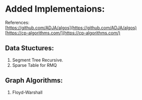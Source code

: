 # Added Implementaions:

References:  
[https://github.com/ADJA/algos](https://github.com/ADJA/algos)  
[https://cp-algorithms.com/](https://cp-algorithms.com/)

## Data Stuctures:
1. Segment Tree Recursive.
2. Sparse Table for RMQ

## Graph Algorithms:
1. Floyd-Warshall